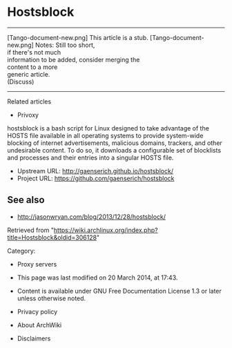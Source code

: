 Hostsblock
==========

  ------------------------ ------------------------ ------------------------
  [Tango-document-new.png] This article is a stub.  [Tango-document-new.png]
                           Notes: Still too short,  
                           if there's not much      
                           information to be added, 
                           consider merging the     
                           content to a more        
                           generic article.         
                           (Discuss)                
  ------------------------ ------------------------ ------------------------

Related articles

-   Privoxy

hostsblock is a bash script for Linux designed to take advantage of the
HOSTS file available in all operating systems to provide system-wide
blocking of internet advertisements, malicious domains, trackers, and
other undesirable content. To do so, it downloads a configurable set of
blocklists and processes and their entries into a singular HOSTS file.

-   Upstream URL: http://gaenserich.github.io/hostsblock/
-   Project URL: https://github.com/gaenserich/hostsblock

See also
--------

-   http://jasonwryan.com/blog/2013/12/28/hostsblock/

Retrieved from
"https://wiki.archlinux.org/index.php?title=Hostsblock&oldid=306128"

Category:

-   Proxy servers

-   This page was last modified on 20 March 2014, at 17:43.
-   Content is available under GNU Free Documentation License 1.3 or
    later unless otherwise noted.
-   Privacy policy
-   About ArchWiki
-   Disclaimers
